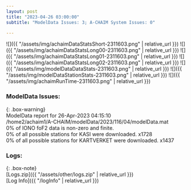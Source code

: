 ```yaml
---
layout: post
title: "2023-04-26 03:00:00"
subtitle: "ModelData Issues: 3; A-CHAIM System Issues: 0"

---
```


![]({{ "/assets/img/achaimDataStatsShort-2311603.png" | relative_url }})
![]({{ "/assets/img/achaimDataStatsLong00-2311603.png" | relative_url }})
![]({{ "/assets/img/achaimDataStatsLong01-2311603.png" | relative_url }})
![]({{ "/assets/img/achaimDataStatsLong02-2311603.png" | relative_url }})
![]({{ "/assets/img/modelDataDataStats-2311603.png" | relative_url }})
![]({{ "/assets/img/modelDataStationStats-2311603.png" | relative_url }})
![]({{ "/assets/img/achaimRunTime-2311603.png" | relative_url }})


### ModelData Issues:  
  
{: .box-warning}  
 ModelData report for 26-Apr-2023 04:15:10   
 /home2/achaim1/A-CHAIM/modelData/2023/116/04/modelData.mat   
 0% of IONO foF2 data is non-zero and finite.   
 0% of all possible stations for KASI were downloaded. x1728   
 0% of all possible stations for KARTVERKET were downloaded. x1437   
  


### Logs:  
  
{: .box-note}  
[Logs.zip]({{ "/assets/other/logs.zip" | relative_url }})  
[Log Info]({{ "/logInfo" | relative_url }})  
